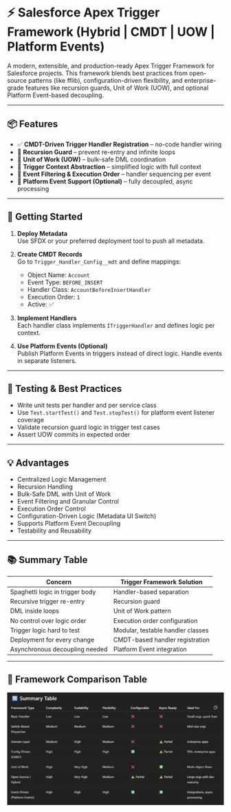 # ⚡ Salesforce Apex Trigger Framework (Hybrid | CMDT | UOW | Platform Events)

A modern, extensible, and production-ready Apex Trigger Framework for Salesforce projects. This framework blends best practices from open-source patterns (like fflib), configuration-driven flexibility, and enterprise-grade features like recursion guards, Unit of Work (UOW), and optional Platform Event-based decoupling.

---

## 📦 Features

- ✅ **CMDT-Driven Trigger Handler Registration** – no-code handler wiring
- 🔁 **Recursion Guard** – prevent re-entry and infinite loops
- 🧱 **Unit of Work (UOW)** – bulk-safe DML coordination
- 🧠 **Trigger Context Abstraction** – simplified logic with full context
- 🔄 **Event Filtering & Execution Order** – handler sequencing per event
- 🔔 **Platform Event Support (Optional)** – fully decoupled, async processing

---

## 🚀 Getting Started

1. **Deploy Metadata**  
   Use SFDX or your preferred deployment tool to push all metadata.

2. **Create CMDT Records**  
   Go to `Trigger_Handler_Config__mdt` and define mappings:
   - Object Name: `Account`
   - Event Type: `BEFORE_INSERT`
   - Handler Class: `AccountBeforeInsertHandler`
   - Execution Order: `1`
   - Active: ✅

3. **Implement Handlers**  
   Each handler class implements `ITriggerHandler` and defines logic per context.

4. **Use Platform Events (Optional)**  
   Publish Platform Events in triggers instead of direct logic. Handle events in separate listeners.

---

## 🧪 Testing & Best Practices

- Write unit tests per handler and per service class
- Use `Test.startTest()` and `Test.stopTest()` for platform event listener coverage
- Validate recursion guard logic in trigger test cases
- Assert UOW commits in expected order

---

## 💡 Advantages

- Centralized Logic Management
- Recursion Handling
- Bulk-Safe DML with Unit of Work
- Event Filtering and Granular Control
- Execution Order Control
- Configuration-Driven Logic (Metadata UI Switch)
- Supports Platform Event Decoupling
- Testability and Reusability

---

## 📚 Summary Table

| Concern                         | Trigger Framework Solution        |
| ------------------------------- | --------------------------------- |
| Spaghetti logic in trigger body | Handler-based separation          |
| Recursive trigger re-entry      | Recursion guard                   |
| DML inside loops                | Unit of Work pattern              |
| No control over logic order     | Execution order configuration     |
| Trigger logic hard to test      | Modular, testable handler classes |
| Deployment for every change     | CMDT-based handler registration   |
| Asynchronous decoupling needed  | Platform Event integration        |

---

## 🧭 Framework Comparison Table

![Trigger Framework Coparison](framework-comparison.png)